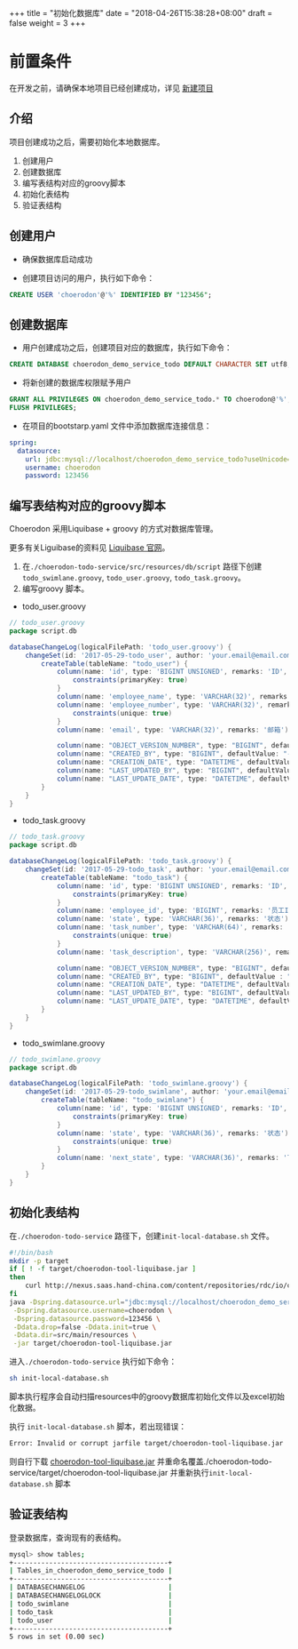 +++
title = "初始化数据库"
date = "2018-04-26T15:38:28+08:00"
draft = false
weight = 3
+++

# 前置条件

在开发之前，请确保本地项目已经创建成功，详见 [新建项目](../create_project/)

## 介绍

项目创建成功之后，需要初始化本地数据库。

1. 创建用户
2. 创建数据库
3. 编写表结构对应的groovy脚本
4. 初始化表结构
5. 验证表结构

## 创建用户

* 确保数据库启动成功

* 创建项目访问的用户，执行如下命令：
``` sql
CREATE USER 'choerodon'@'%' IDENTIFIED BY "123456";
```

## 创建数据库

* 用户创建成功之后，创建项目对应的数据库，执行如下命令：
```sql
CREATE DATABASE choerodon_demo_service_todo DEFAULT CHARACTER SET utf8;
```

* 将新创建的数据库权限赋予用户
```sql
GRANT ALL PRIVILEGES ON choerodon_demo_service_todo.* TO choerodon@'%';
FLUSH PRIVILEGES;
```

* 在项目的bootstarp.yaml 文件中添加数据库连接信息：
```yaml
spring:
  datasource:
    url: jdbc:mysql://localhost/choerodon_demo_service_todo?useUnicode=true&characterEncoding=utf-8&useSSL=false
    username: choerodon
    password: 123456
```

## 编写表结构对应的groovy脚本

Choerodon 采用Liquibase + groovy 的方式对数据库管理。

更多有关Liguibase的资料见 [Liquibase 官网](http://www.liquibase.org/)。

1. 在`./choerodon-todo-service/src/resources/db/script` 路径下创建`todo_swimlane.groovy`, `todo_user.groovy`, `todo_task.groovy`。
2. 编写groovy 脚本。

* todo_user.groovy

```groovy
// todo_user.groovy
package script.db

databaseChangeLog(logicalFilePath: 'todo_user.groovy') {
    changeSet(id: '2017-05-29-todo_user', author: 'your.email@email.com') {
        createTable(tableName: "todo_user") {
            column(name: 'id', type: 'BIGINT UNSIGNED', remarks: 'ID', autoIncrement: true) {
                constraints(primaryKey: true)
            }
            column(name: 'employee_name', type: 'VARCHAR(32)', remarks: '员工名')
            column(name: 'employee_number', type: 'VARCHAR(32)', remarks: '员工号') {
                constraints(unique: true)
            }
            column(name: 'email', type: 'VARCHAR(32)', remarks: '邮箱')

            column(name: "OBJECT_VERSION_NUMBER", type: "BIGINT", defaultValue: "1")
            column(name: "CREATED_BY", type: "BIGINT", defaultValue: "-1")
            column(name: "CREATION_DATE", type: "DATETIME", defaultValueComputed: "CURRENT_TIMESTAMP")
            column(name: "LAST_UPDATED_BY", type: "BIGINT", defaultValue: "-1")
            column(name: "LAST_UPDATE_DATE", type: "DATETIME", defaultValueComputed: "CURRENT_TIMESTAMP")
        }
    }
}
```

* todo_task.groovy

```groovy
// todo_task.groovy
package script.db

databaseChangeLog(logicalFilePath: 'todo_task.groovy') {
    changeSet(id: '2017-05-29-todo_task', author: 'your.email@email.com') {
        createTable(tableName: "todo_task") {
            column(name: 'id', type: 'BIGINT UNSIGNED', remarks: 'ID', autoIncrement: true) {
                constraints(primaryKey: true)
            }
            column(name: 'employee_id', type: 'BIGINT', remarks: '员工ID')
            column(name: 'state', type: 'VARCHAR(36)', remarks: '状态')
            column(name: 'task_number', type: 'VARCHAR(64)', remarks: '任务编号') {
                constraints(unique: true)
            }
            column(name: 'task_description', type: 'VARCHAR(256)', remarks: '任务描述')

            column(name: "OBJECT_VERSION_NUMBER", type: "BIGINT", defaultValue : "1")
            column(name: "CREATED_BY", type: "BIGINT", defaultValue : "-1")
            column(name: "CREATION_DATE", type: "DATETIME", defaultValueComputed : "CURRENT_TIMESTAMP")
            column(name: "LAST_UPDATED_BY", type: "BIGINT", defaultValue : "-1")
            column(name: "LAST_UPDATE_DATE", type: "DATETIME", defaultValueComputed : "CURRENT_TIMESTAMP")
        }
    }
}
```

* todo_swimlane.groovy

```groovy
// todo_swimlane.groovy
package script.db

databaseChangeLog(logicalFilePath: 'todo_swimlane.groovy') {
    changeSet(id: '2017-05-29-todo_swimlane', author: 'your.email@email.com') {
        createTable(tableName: "todo_swimlane") {
            column(name: 'id', type: 'BIGINT UNSIGNED', remarks: 'ID', autoIncrement: true) {
                constraints(primaryKey: true)
            }
            column(name: 'state', type: 'VARCHAR(36)', remarks: '状态') {
                constraints(unique: true)
            }
            column(name: 'next_state', type: 'VARCHAR(36)', remarks: '下一状态')
        }
    }
}
```
## 初始化表结构

在`./choerodon-todo-service` 路径下，创建`init-local-database.sh` 文件。

```bash
#!/bin/bash
mkdir -p target
if [ ! -f target/choerodon-tool-liquibase.jar ]
then
    curl http://nexus.saas.hand-china.com/content/repositories/rdc/io/choerodon/choerodon-tool-liquibase/0.1.0/choerodon-tool-liquibase-0.1.0.jar -o target/choerodon-tool-liquibase.jar
fi
java -Dspring.datasource.url="jdbc:mysql://localhost/choerodon_demo_service_todo?useUnicode=true&characterEncoding=utf-8&useSSL=false" \
 -Dspring.datasource.username=choerodon \
 -Dspring.datasource.password=123456 \
 -Ddata.drop=false -Ddata.init=true \
 -Ddata.dir=src/main/resources \
 -jar target/choerodon-tool-liquibase.jar
```

进入`./choerodon-todo-service` 执行如下命令：
```bash
sh init-local-database.sh
```

脚本执行程序会自动扫描resources中的groovy数据库初始化文件以及excel初始化数据。

执行 `init-local-database.sh` 脚本，若出现错误：
```bash
Error: Invalid or corrupt jarfile target/choerodon-tool-liquibase.jar
```

则自行下载 [choerodon-tool-liquibase.jar](http://nexus.saas.hand-china.com/content/repositories/rdc/io/choerodon/choerodon-tool-liquibase/0.1.0) 并重命名覆盖./choerodon-todo-service/target/choerodon-tool-liquibase.jar 并重新执行`init-local-database.sh` 脚本

## 验证表结构

登录数据库，查询现有的表结构。

```bash
mysql> show tables;
+---------------------------------------+
| Tables_in_choerodon_demo_service_todo |
+---------------------------------------+
| DATABASECHANGELOG                     |
| DATABASECHANGELOGLOCK                 |
| todo_swimlane                         |
| todo_task                             |
| todo_user                             |
+---------------------------------------+
5 rows in set (0.00 sec)
```